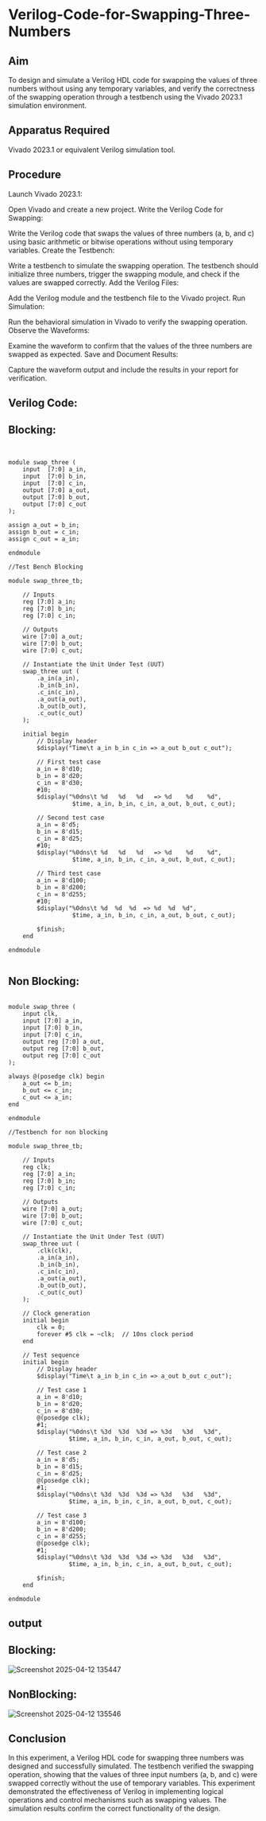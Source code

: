 # Verilog-Code-for-Swapping-Three-Numbers
## Aim
To design and simulate a Verilog HDL code for swapping the values of three numbers without using any temporary variables, and verify the correctness of the swapping operation through a testbench using the Vivado 2023.1 simulation environment.

## Apparatus Required
Vivado 2023.1 or equivalent Verilog simulation tool.

## Procedure
Launch Vivado 2023.1:

Open Vivado and create a new project.
Write the Verilog Code for Swapping:

Write the Verilog code that swaps the values of three numbers (a, b, and c) using basic arithmetic or bitwise operations without using temporary variables.
Create the Testbench:

Write a testbench to simulate the swapping operation. The testbench should initialize three numbers, trigger the swapping module, and check if the values are swapped correctly.
Add the Verilog Files:

Add the Verilog module and the testbench file to the Vivado project.
Run Simulation:

Run the behavioral simulation in Vivado to verify the swapping operation.
Observe the Waveforms:

Examine the waveform to confirm that the values of the three numbers are swapped as expected.
Save and Document Results:

Capture the waveform output and include the results in your report for verification.

## Verilog Code:
## Blocking:
```


module swap_three (
    input  [7:0] a_in,
    input  [7:0] b_in,
    input  [7:0] c_in,
    output [7:0] a_out,
    output [7:0] b_out,
    output [7:0] c_out
);

assign a_out = b_in;
assign b_out = c_in;
assign c_out = a_in;

endmodule

//Test Bench Blocking

module swap_three_tb;

    // Inputs
    reg [7:0] a_in;
    reg [7:0] b_in;
    reg [7:0] c_in;

    // Outputs
    wire [7:0] a_out;
    wire [7:0] b_out;
    wire [7:0] c_out;

    // Instantiate the Unit Under Test (UUT)
    swap_three uut (
        .a_in(a_in),
        .b_in(b_in),
        .c_in(c_in),
        .a_out(a_out),
        .b_out(b_out),
        .c_out(c_out)
    );

    initial begin
        // Display header
        $display("Time\t a_in b_in c_in => a_out b_out c_out");

        // First test case
        a_in = 8'd10;
        b_in = 8'd20;
        c_in = 8'd30;
        #10;
        $display("%0dns\t %d   %d   %d   => %d    %d    %d", 
                  $time, a_in, b_in, c_in, a_out, b_out, c_out);

        // Second test case
        a_in = 8'd5;
        b_in = 8'd15;
        c_in = 8'd25;
        #10;
        $display("%0dns\t %d   %d   %d   => %d    %d    %d", 
                  $time, a_in, b_in, c_in, a_out, b_out, c_out);

        // Third test case
        a_in = 8'd100;
        b_in = 8'd200;
        c_in = 8'd255;
        #10;
        $display("%0dns\t %d  %d  %d  => %d  %d  %d", 
                  $time, a_in, b_in, c_in, a_out, b_out, c_out);

        $finish;
    end

endmodule
   
```
## Non Blocking:
```

module swap_three (
    input clk,
    input [7:0] a_in,
    input [7:0] b_in,
    input [7:0] c_in,
    output reg [7:0] a_out,
    output reg [7:0] b_out,
    output reg [7:0] c_out
);

always @(posedge clk) begin
    a_out <= b_in;
    b_out <= c_in;
    c_out <= a_in;
end

endmodule

//Testbench for non blocking

module swap_three_tb;

    // Inputs
    reg clk;
    reg [7:0] a_in;
    reg [7:0] b_in;
    reg [7:0] c_in;

    // Outputs
    wire [7:0] a_out;
    wire [7:0] b_out;
    wire [7:0] c_out;

    // Instantiate the Unit Under Test (UUT)
    swap_three uut (
        .clk(clk),
        .a_in(a_in),
        .b_in(b_in),
        .c_in(c_in),
        .a_out(a_out),
        .b_out(b_out),
        .c_out(c_out)
    );

    // Clock generation
    initial begin
        clk = 0;
        forever #5 clk = ~clk;  // 10ns clock period
    end

    // Test sequence
    initial begin
        // Display header
        $display("Time\t a_in b_in c_in => a_out b_out c_out");

        // Test case 1
        a_in = 8'd10;
        b_in = 8'd20;
        c_in = 8'd30;
        @(posedge clk);
        #1;
        $display("%0dns\t %3d  %3d  %3d => %3d   %3d   %3d", 
                 $time, a_in, b_in, c_in, a_out, b_out, c_out);

        // Test case 2
        a_in = 8'd5;
        b_in = 8'd15;
        c_in = 8'd25;
        @(posedge clk);
        #1;
        $display("%0dns\t %3d  %3d  %3d => %3d   %3d   %3d", 
                 $time, a_in, b_in, c_in, a_out, b_out, c_out);

        // Test case 3
        a_in = 8'd100;
        b_in = 8'd200;
        c_in = 8'd255;
        @(posedge clk);
        #1;
        $display("%0dns\t %3d  %3d  %3d => %3d   %3d   %3d", 
                 $time, a_in, b_in, c_in, a_out, b_out, c_out);

        $finish;
    end

endmodule
```
## output
## Blocking:
![Screenshot 2025-04-12 135447](https://github.com/user-attachments/assets/c1cbe5f9-a436-48c0-befd-1c6cca2853b2)



## NonBlocking:
![Screenshot 2025-04-12 135546](https://github.com/user-attachments/assets/c6b66085-d332-4d33-a3f4-3d273e4a92ba)

## Conclusion
In this experiment, a Verilog HDL code for swapping three numbers was designed and successfully simulated. The testbench verified the swapping operation, showing that the values of three input numbers (a, b, and c) were swapped correctly without the use of temporary variables. This experiment demonstrated the effectiveness of Verilog in implementing logical operations and control mechanisms such as swapping values. The simulation results confirm the correct functionality of the design.

